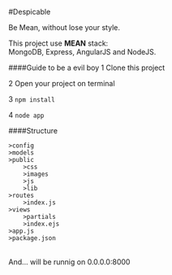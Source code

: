 #Despicable

Be Mean, without lose your style.

This project use **MEAN** stack: <br />
MongoDB, Express, AngularJS and NodeJS.



####Guide to be a evil boy
1 Clone this project

2 Open your project on terminal

3 `npm install`

4 `node app`


####Structure

	>config
	>models
	>public
		>css
		>images
		>js
		>lib
	>routes
		>index.js
	>views
		>partials
		>index.ejs
	>app.js
	>package.json


<br />
And... will be runnig on 0.0.0.0:8000
